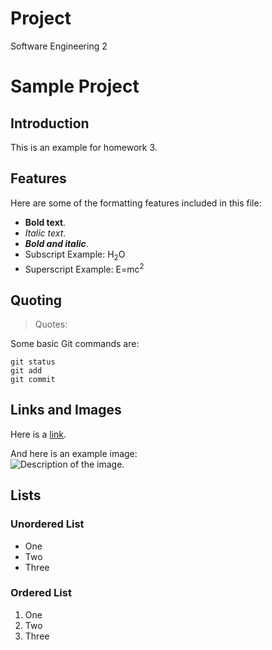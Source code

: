 # Project
Software Engineering 2

# Sample Project

## Introduction
This is an example for homework 3. 

## Features
Here are some of the formatting features included in this file:

- **Bold text**.
- _Italic text_.
- ***Bold and italic***.
- Subscript Example: H<sub>2</sub>O
- Superscript Example: E=mc<sup>2</sup>

## Quoting
> Quotes: 

Some basic Git commands are:
```
git status
git add
git commit
```
## Links and Images
Here is a [link](https://tarleton.edu).  

And here is an example image:  
![Description of the image.](https://google.com/logo.svg)

## Lists

### Unordered List
- One
- Two
- Three

### Ordered List
1. One
1. Two
1. Three
